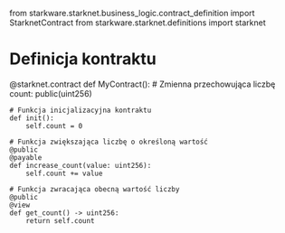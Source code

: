 from starkware.starknet.business_logic.contract_definition import StarknetContract
from starkware.starknet.definitions import starknet

# Definicja kontraktu
@starknet.contract
def MyContract():
    # Zmienna przechowująca liczbę
    count: public(uint256)

    # Funkcja inicjalizacyjna kontraktu
    def init():
        self.count = 0

    # Funkcja zwiększająca liczbę o określoną wartość
    @public
    @payable
    def increase_count(value: uint256):
        self.count += value

    # Funkcja zwracająca obecną wartość liczby
    @public
    @view
    def get_count() -> uint256:
        return self.count
